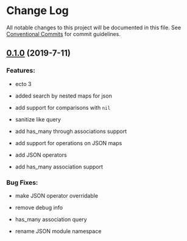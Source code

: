 # Change Log

All notable changes to this project will be documented in this file.
See [Conventional Commits](Https://conventionalcommits.org) for commit guidelines.

<!-- changelog -->

## [0.1.0](https://github.com/edenlabllc/ecto_filter/compare/0.1.0...0.1.0) (2019-7-11)




### Features:

* ecto 3

* added search by nested maps for json

* add support for comparisons with `nil`

* sanitize like query

* add has_many through associations support

* add support for operations on JSON maps

* add JSON operators

* add has_many association support

### Bug Fixes:

* make JSON operator overridable

* remove debug info

* has_many association query

* rename JSON module namespace

